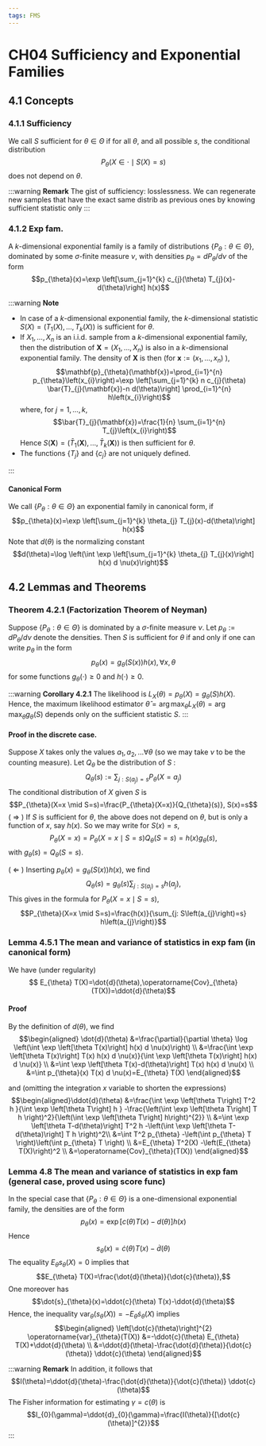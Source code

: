 ```yaml
---
tags: FMS
---
```


# CH04 Sufficiency and Exponential Families
## 4.1 Concepts
### 4.1.1 Sufficiency
We call $S$ sufficient for $\theta \in \Theta$ if for all $\theta$, and all possible $s$, the conditional distribution $$P_{\theta}(X \in \cdot \mid S(X)=s)$$ does not depend on $\theta$.

:::warning
**Remark**
The gist of sufficiency: losslessness. We can regenerate new samples that have the exact same distrib as previous ones by knowing sufficient statistic only
:::

### 4.1.2 Exp fam.
A $k$-dimensional exponential family is a family of distributions $\left\{P_{\theta}: \theta \in \Theta\right\}$, dominated by some $\sigma$-finite measure $\nu$, with densities $p_{\theta}=d P_{\theta} / d \nu$ of the form $$p_{\theta}(x)=\exp \left[\sum_{j=1}^{k} c_{j}(\theta) T_{j}(x)-d(\theta)\right] h(x)$$ 

:::warning
**Note** 
- In case of a $k$-dimensional exponential family, the $k$-dimensional statistic $S(X)=\left(T_{1}(X), \ldots, T_{k}(X)\right)$ is sufficient for $\theta$.
- If $X_{1}, \ldots, X_{n}$ is an i.i.d. sample from a $k$-dimensional exponential family, then the distribution of $\mathbf{X}=\left(X_{1}, \ldots, X_{n}\right)$ is also in a $k$-dimensional exponential family. The density of $\mathbf{X}$ is then (for $\mathbf{x}:=\left(x_{1}, \ldots, x_{n}\right)$ ),  $$\mathbf{p}_{\theta}(\mathbf{x})=\prod_{i=1}^{n} p_{\theta}\left(x_{i}\right)=\exp \left[\sum_{j=1}^{k} n c_{j}(\theta) \bar{T}_{j}(\mathbf{x})-n d(\theta)\right] \prod_{i=1}^{n} h\left(x_{i}\right)$$where, for $j=1, \ldots, k$,$$\bar{T}_{j}(\mathbf{x})=\frac{1}{n} \sum_{i=1}^{n} T_{j}\left(x_{i}\right)$$ Hence $S(\mathbf{X})=\left(\bar{T}_{1}(\mathbf{X}), \ldots, \bar{T}_{k}(\mathbf{X})\right)$ is then sufficient for $\theta$.
- The functions $\left\{T_{j}\right\}$ and $\left\{c_{j}\right\}$ are not uniquely defined.

:::

#### Canonical Form
We call $\left\{P_{\theta}: \theta \in \Theta\right\}$ an exponential family in canonical form, if $$p_{\theta}(x)=\exp \left[\sum_{j=1}^{k} \theta_{j} T_{j}(x)-d(\theta)\right] h(x)$$ Note that $d(\theta)$ is the normalizing constant $$d(\theta)=\log \left(\int \exp \left[\sum_{j=1}^{k} \theta_{j} T_{j}(x)\right] h(x) d \nu(x)\right)$$

## 4.2 Lemmas and Theorems
### Theorem 4.2.1 (Factorization Theorem of Neyman) 
Suppose $\left\{P_{\theta}: \theta \in \Theta\right\}$ is dominated by a $\sigma$-finite measure $\nu$. Let $p_{\theta}:=d P_{\theta} / d \nu$ denote the densities. Then $S$ is sufficient for $\theta$ if and only if one can write $p_{\theta}$ in the form $$p_{\theta}(x)=g_{\theta}(S(x)) h(x), \forall x, \theta$$ for some functions $g_{\theta}(\cdot) \geq 0$ and $h(\cdot) \geq 0$.

:::warning
**Corollary 4.2.1**
The likelihood is $L_{X}(\theta)=p_{\theta}(X)=g_{\theta}(S) h(X)$. Hence, the maximum likelihood estimator $\hat{\theta}=\arg \max _{\theta} L_{X}(\theta)=\arg \max _{\theta} g_{\theta}(S)$ depends only on the sufficient statistic $S$.
:::

#### Proof in the discrete case. 
Suppose $X$ takes only the values $a_{1}, a_{2}, \ldots \forall \theta$ (so we may take $\nu$ to be the counting measure). Let $Q_{\theta}$ be the distribution of $S$ : $$Q_{\theta}(s):=\sum_{j: S\left(a_{j}\right)=s} P_{\theta}\left(X=a_{j}\right)$$ The conditional distribution of $X$ given $S$ is $$P_{\theta}(X=x \mid S=s)=\frac{P_{\theta}(X=x)}{Q_{\theta}(s)}, S(x)=s$$ ( $\Rightarrow$ ) If $S$ is sufficient for $\theta$, the above does not depend on $\theta$, but is only a function of $x$, say $h(x)$. So we may write for $S(x)=s$, $$P_{\theta}(X=x)=P_{\theta}(X=x \mid S=s) Q_{\theta}(S=s)=h(x) g_{\theta}(s),$$ with $g_{\theta}(s)=Q_{\theta}(S=s)$.

( $\Leftarrow$ ) Inserting $p_{\theta}(x)=g_{\theta}(S(x)) h(x)$, we find $$Q_{\theta}(s)=g_{\theta}(s) \sum_{j: S\left(a_{j}\right)=s} h\left(a_{j}\right),$$ This gives in the formula for $P_{\theta}(X=x \mid S=s)$, $$P_{\theta}(X=x \mid S=s)=\frac{h(x)}{\sum_{j: S\left(a_{j}\right)=s} h\left(a_{j}\right)}$$

### Lemma 4.5.1 The mean and variance of statistics in exp fam (in canonical form)
We have (under regularity)$$ E_{\theta} T(X)=\dot{d}(\theta),\operatorname{Cov}_{\theta}(T(X))=\ddot{d}(\theta)$$

#### Proof 
By the definition of $d(\theta)$, we find $$\begin{aligned}
\dot{d}(\theta) &=\frac{\partial}{\partial \theta} \log \left(\int \exp \left[\theta T(x)\right] h(x) d \nu(x)\right) \\
&=\frac{\int \exp \left[\theta T(x)\right] T(x) h(x) d \nu(x)}{\int \exp \left[\theta T(x)\right] h(x) d \nu(x)} \\
&=\int \exp \left[\theta T(x)-d(\theta)\right] T(x) h(x) d \nu(x) \\
&=\int p_{\theta}(x) T(x) d \nu(x)=E_{\theta} T(X)
\end{aligned}$$ 

and (omitting the integration $x$ variable to shorten the expressions) $$\begin{aligned}\ddot{d}(\theta) 
&=\frac{\int \exp \left[\theta T\right] T^2 h }{\int \exp \left[\theta T\right] h } -\frac{\left(\int \exp \left[\theta T\right] T h \right)^2}{\left(\int \exp \left[\theta T\right] h\right)^{2}} \\
&=\int \exp \left[\theta T-d(\theta)\right] T^2 h -\left(\int \exp \left[\theta T-d(\theta)\right] T h \right)^2\\
&=\int T^2 p_{\theta} -\left(\int p_{\theta} T \right)\left(\int p_{\theta} T \right) \\
&=E_{\theta} T^2(X) -\left(E_{\theta} T(X)\right)^2 \\
&=\operatorname{Cov}_{\theta}(T(X))
\end{aligned}$$

### Lemma 4.8 The mean and variance of statistics in exp fam (general case, proved using score func)
In the special case that $\left\{P_{\theta}: \theta \in \Theta\right\}$ is a one-dimensional exponential family, the densities are of the form $$p_{\theta}(x)=\exp [c(\theta) T(x)-d(\theta)] h(x)$$ Hence $$s_{\theta}(x)=\dot{c}(\theta) T(x)-\dot{d}(\theta)$$ The equality $E_{\theta} s_{\theta}(X)=0$ implies that $$E_{\theta} T(X)=\frac{\dot{d}(\theta)}{\dot{c}(\theta)},$$ One moreover has $$\dot{s}_{\theta}(x)=\ddot{c}(\theta) T(x)-\ddot{d}(\theta)$$ Hence, the inequality $\operatorname{var}_{\theta}\left(s_{\theta}(X)\right)=-E_{\theta} \dot{s}_{\theta}(X)$ implies $$\begin{aligned} \left[\dot{c}(\theta)\right]^{2} \operatorname{var}_{\theta}(T(X)) &=-\ddot{c}(\theta) E_{\theta} T(X)+\ddot{d}(\theta) \\
&=\ddot{d}(\theta)-\frac{\dot{d}(\theta)}{\dot{c}(\theta)} \ddot{c}(\theta)
\end{aligned}$$

:::warning
**Remark**
In addition, it follows that $$I(\theta)=\ddot{d}(\theta)-\frac{\dot{d}(\theta)}{\dot{c}(\theta)} \ddot{c}(\theta)$$ The Fisher information for estimating $\gamma=c(\theta)$ is $$I_{0}(\gamma)=\ddot{d}_{0}(\gamma)=\frac{I(\theta)}{[\dot{c}(\theta)]^{2}}$$
:::